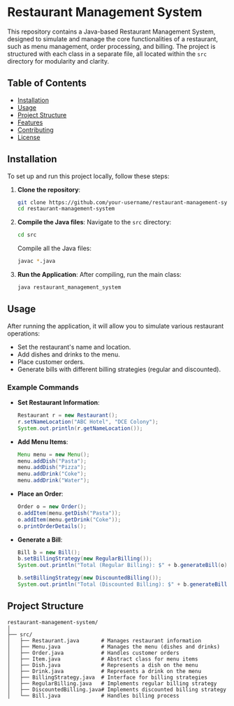 # Restaurant Management System

This repository contains a Java-based Restaurant Management System, designed to simulate and manage the core functionalities of a restaurant, such as menu management, order processing, and billing. The project is structured with each class in a separate file, all located within the `src` directory for modularity and clarity.

## Table of Contents
- [Installation](#installation)
- [Usage](#usage)
- [Project Structure](#project-structure)
- [Features](#features)
- [Contributing](#contributing)
- [License](#license)

## Installation

To set up and run this project locally, follow these steps:

1. **Clone the repository**:
    ```sh
    git clone https://github.com/your-username/restaurant-management-system.git
    cd restaurant-management-system
    ```

2. **Compile the Java files**:
    Navigate to the `src` directory:
    ```sh
    cd src
    ```
    Compile all the Java files:
    ```sh
    javac *.java
    ```

3. **Run the Application**:
    After compiling, run the main class:
    ```sh
    java restaurant_management_system
    ```

## Usage

After running the application, it will allow you to simulate various restaurant operations:

- Set the restaurant's name and location.
- Add dishes and drinks to the menu.
- Place customer orders.
- Generate bills with different billing strategies (regular and discounted).

### Example Commands

- **Set Restaurant Information**:
    ```java
    Restaurant r = new Restaurant();
    r.setNameLocation("ABC Hotel", "DCE Colony");
    System.out.println(r.getNameLocation());
    ```

- **Add Menu Items**:
    ```java
    Menu menu = new Menu();
    menu.addDish("Pasta");
    menu.addDish("Pizza");
    menu.addDrink("Coke");
    menu.addDrink("Water");
    ```

- **Place an Order**:
    ```java
    Order o = new Order();
    o.addItem(menu.getDish("Pasta"));
    o.addItem(menu.getDrink("Coke"));
    o.printOrderDetails();
    ```

- **Generate a Bill**:
    ```java
    Bill b = new Bill();
    b.setBillingStrategy(new RegularBilling());
    System.out.println("Total (Regular Billing): $" + b.generateBill(o));

    b.setBillingStrategy(new DiscountedBilling());
    System.out.println("Total (Discounted Billing): $" + b.generateBill(o));
    ```
## Project Structure

```plaintext
restaurant-management-system/
│
├── src/
│   ├── Restaurant.java       # Manages restaurant information
│   ├── Menu.java             # Manages the menu (dishes and drinks)
│   ├── Order.java            # Handles customer orders
│   ├── Item.java             # Abstract class for menu items
│   ├── Dish.java             # Represents a dish on the menu
│   ├── Drink.java            # Represents a drink on the menu
│   ├── BillingStrategy.java  # Interface for billing strategies
│   ├── RegularBilling.java   # Implements regular billing strategy
│   ├── DiscountedBilling.java# Implements discounted billing strategy
│   └── Bill.java             # Handles billing process


